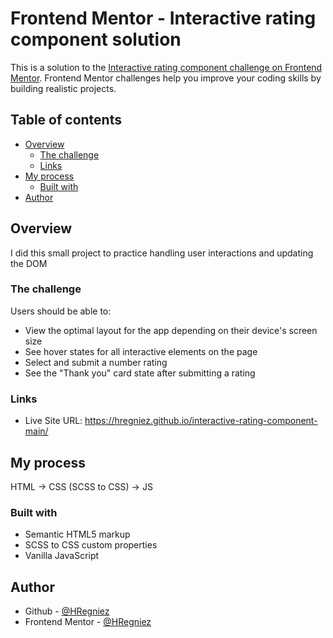 # Frontend Mentor - Interactive rating component solution

This is a solution to the [Interactive rating component challenge on Frontend Mentor](https://www.frontendmentor.io/challenges/interactive-rating-component-koxpeBUmI). Frontend Mentor challenges help you improve your coding skills by building realistic projects. 

## Table of contents

- [Overview](#overview)
  - [The challenge](#the-challenge)
  - [Links](#links)
- [My process](#my-process)
  - [Built with](#built-with)
- [Author](#author)
## Overview

I did this small project to practice handling user interactions and updating the DOM

### The challenge

Users should be able to:

- View the optimal layout for the app depending on their device's screen size
- See hover states for all interactive elements on the page
- Select and submit a number rating
- See the "Thank you" card state after submitting a rating


### Links

- Live Site URL: https://hregniez.github.io/interactive-rating-component-main/

## My process

HTML -> CSS (SCSS to CSS) -> JS

### Built with

- Semantic HTML5 markup
- SCSS to CSS custom properties
- Vanilla JavaScript


## Author

- Github - [@HRegniez](https://github.com/HRegniez)
- Frontend Mentor - [@HRegniez](https://www.frontendmentor.io/profile/HRegniez)
